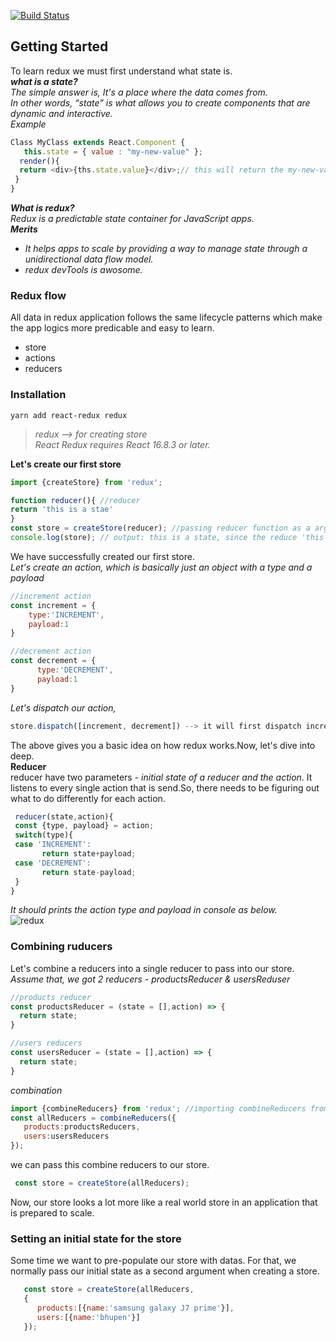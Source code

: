 [![Build Status](https://travis-ci.com/cococolacode/react-redux.svg?branch=master)](https://travis-ci.com/cococolacode/react-redux)

## Getting Started
To learn redux we must first understand what state is. <br>
 **_what is a state?_** <br>
*The simple answer is, It's a place where the data comes from.*<br>
 *In other words, “state” is what allows you to create components that are dynamic and interactive.*<br>
*Example*
``` javascript
Class MyClass extends React.Component { 
   this.state = { value : "my-new-value" }; 
  render(){
  return <div>{ths.state.value}</div>;// this will return the my-new-value
 }
}
```
**_What is redux?_**<br>
*Redux is a predictable state container for JavaScript apps.*<br>
**_Merits_**<br>
 * _It helps apps to scale by providing a way to manage state through a unidirectional data flow model._
 * _redux devTools is awosome._<br>
 ### Redux flow
 All data in redux application follows the same lifecycle patterns which  make the app logics more predicable and easy to learn.<br>
 * store
 * actions
 * reducers<br>
 
### Installation 
``` terminal 
yarn add react-redux redux
```
> *redux --> for creating store*<br>
> *React Redux requires React 16.8.3 or later.*

 **Let's create our first store**
 ``` javascript
 import {createStore} from 'redux';
 
 function reducer(){ //reducer 
 return 'this is a stae'
 }
 const store = createStore(reducer); //passing reducer function as a argument to createStore.
 console.log(store); // output: this is a state, since the reduce 'this is a state'. 
 ```
 We have successfully created our first store.<br>
 *Let's create an action, which is basically just an object with a type and a payload*
 ``` javascript
 //increment action
 const increment = {
     type:'INCREMENT',
     payload:1
 }
 
 //decrement action
 const decrement = {
       type:'DECREMENT',
       payload:1
 }
 
 ```
 *Let's dispatch our action,* 
 ``` javascript 
 store.dispatch([increment, decrement]) --> it will first dispatch increment and then decrement
 ```
 The above gives you a basic idea on how redux works.Now, let's dive into deep.<br />
 **Reducer** <br />
 reducer have two parameters - _initial state of a reducer and the action_. It listens to every single action that is send.So, there needs to be figuring out what to do differently for each action.
```javascript
 reducer(state,action){
 const {type, payload} = action;
 switch(type){
 case 'INCREMENT':
       return state+payload;
 case 'DECREMENT':
       return state-payload;
 }
}
 ```
 _It should prints the action type and payload in console as below._<br>
 ![redux](https://user-images.githubusercontent.com/47861774/57584969-3e2c0480-7501-11e9-8770-a39dc0c4c996.png)
 
 ### Combining ruducers
 Let's combine a reducers into a single reducer to pass into our store.<br>
 _Assume that, we got 2 reducers - productsReducer & usersReduser_
 ``` javascript
 //products reducer
 const productsReducer = (state = [],action) => {
   return state;
 }
 
 //users reducers
 const usersReducer = (state = [],action) => {
   return state;
 }
 ```
 *combination*
 ``` javascript
 import {combineReducers} from 'redux'; //importing combineReducers from redux 
 const allReducers = combineReducers({ 
    products:productsReducers,
    users:usersReducers
 });
 ```
 we can pass this combine reducers  to our store.
 ``` javascript
  const store = createStore(allReducers);
 ```
 Now, our store looks a lot more like a real world store in an application that is prepared to scale.
 
 ### Setting an initial state for the store
 Some time we want to pre-populate our store with datas. For that, we normally pass our initial state as a second argument when creating a store.
 ``` javascript
    const store = createStore(allReducers,
    {
       products:[{name:'samsung galaxy J7 prime'}],
       users:[{name:'bhupen'}]
    });
 ```
 

 


